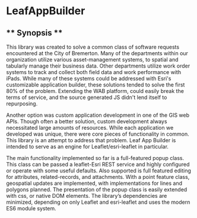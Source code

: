 # LeafAppBuilder

** Synopsis **
---------
This library was created to solve a common class of software requests encountered at the City of Bremerton. Many of the departments within our organization utilize various asset-management systems, to spatial and tabularly manage their business data. Other departments utilize work order systems to track and collect both field data and work performance with iPads. While many of these systems could be addressed with Esri's customizable application builder, these solutions tended to solve the first 80% of the problem. Extending the WAB platform, could easily break the terms of service, and the source generated JS didn't lend itself to repurposing.

Another option was custom application development in one of the GIS web APIs. Though often a better solution, custom development always necessitated large amounts of resources. While each application we developed was unique, there were core pieces of functionality in common. This library is an attempt to address that problem. Leaf App Builder is intended to serve as an engine for Leaflet/esri-leaflet in particular.

The main functionality implemented so far is a full-featured popup class. This class can be passed a leaflet-Esri REST service and highly configured or operate with some useful defaults. Also supported is full featured editing for attributes, related-records, and attachments. With a point feature class, geospatial updates are implemented, with implementations for lines and polygons planned. The presentation of the popup class is easily extended with css, or native DOM elements. The library’s dependencies are minimized, depending on only Leaflet and esri-leaflet and uses the modern ES6 module system.
